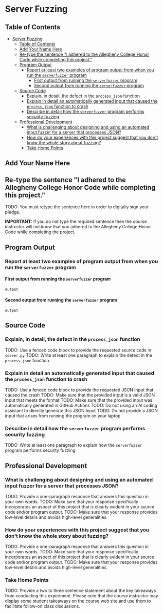 # Server Fuzzing

## Table of Contents

<!---toc start-->

* [Server Fuzzing](#server-fuzzing)
  * [Table of Contents](#table-of-contents)
  * [Add Your Name Here](#add-your-name-here)
  * [Re-type the sentence "I adhered to the Allegheny College Honor Code while completing this project."](#re-type-the-sentence-i-adhered-to-the-allegheny-college-honor-code-while-completing-this-project)
  * [Program Output](#program-output)
    * [Report at least two examples of program output from when you run the `serverfuzzer` program](#report-at-least-two-examples-of-program-output-from-when-you-run-the-serverfuzzer-program)
      * [First output from running the `serverfuzzer` program](#first-output-from-running-the-serverfuzzer-program)
      * [Second output from running the `serverfuzzer` program](#second-output-from-running-the-serverfuzzer-program)
  * [Source Code](#source-code)
    * [Explain, in detail, the defect in the `process_json` function](#explain-in-detail-the-defect-in-the-process_json-function)
    * [Explain in detail an automatically generated input that caused the `process_json` function to crash](#explain-in-detail-an-automatically-generated-input-that-caused-the-process_json-function-to-crash)
    * [Describe in detail how the `serverfuzzer` program performs security fuzzing](#describe-in-detail-how-the-serverfuzzer-program-performs-security-fuzzing)
  * [Professional Development](#professional-development)
    * [What is challenging about designing and using an automated input fuzzer for a server that processes JSON?](#what-is-challenging-about-designing-and-using-an-automated-input-fuzzer-for-a-server-that-processes-json)
    * [How do your experiences with this project suggest that you don't know the whole story about fuzzing?](#how-do-your-experiences-with-this-project-suggest-that-you-dont-know-the-whole-story-about-fuzzing)
    * [Take Home Points](#take-home-points)

<!---toc end-->

## Add Your Name Here

## Re-type the sentence "I adhered to the Allegheny College Honor Code while completing this project."

TODO: You must retype the sentence here in order to digitally sign your pledge.

**IMPORTANT:** If you do not type the required sentence then the course
instructor will not know that you adhered to the Allegheny College Honor Code
while completing the project.

## Program Output

### Report at least two examples of program output from when you run the `serverfuzzer` program

#### First output from running the `serverfuzzer` program

```text
output
```

#### Second output from running the `serverfuzzer` program

```text
output
```

## Source Code

### Explain, in detail, the defect in the `process_json` function

TODO: Use a fenced code block to provide the requested source code in `server.py`
TODO: Write at least one paragraph to explain the defect in the `process_json` function

### Explain in detail an automatically generated input that caused the `process_json` function to crash

TODO: Use a fenced code block to provide the requested JSON input that caused the crash
TODO: Make sure that the provided input is a valid JSON input that meets the format
TODO: Make sure that the provided input was automatically generated in GitHub Actions
TODO: Do not using an AI coding assistant to directly generate this JSON input
TODO: Do not provide a JSON input that arises from running the program on your laptop

### Describe in detail how the `serverfuzzer` program performs security fuzzing

TODO: Write at least one paragraph to explain how the `serverfuzzer` program performs security fuzzing

## Professional Development

### What is challenging about designing and using an automated input fuzzer for a server that processes JSON?

TODO: Provide a one-paragraph response that answers this question in your own words.
TODO: Make sure that your response specifically incorporates an aspect of this
project that is clearly evident in your source code and/or program output.
TODO: Make sure that your response provides low-level details and avoids high-level generalities.

### How do your experiences with this project suggest that you don't know the whole story about fuzzing?

TODO: Provide a one-paragraph response that answers this question in your own words.
TODO: Make sure that your response specifically incorporates an aspect of this
project that is clearly evident in your source code and/or program output.
TODO: Make sure that your response provides low-level details and avoids high-level generalities.

### Take Home Points

TODO: Provide a two to three sentence statement about the key takeaways from
conducting this experiment. Please note that the course instructor may display
some student takeaways on the course web site and use them to facilitate
follow-on class discussions.
